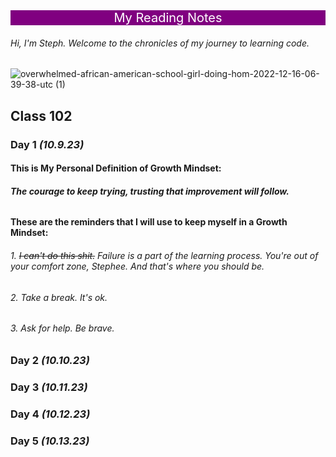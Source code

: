 
<div style="background-color: purple; color: white; font-size: 20px; text-align: center;"> My Reading Notes </div>


###### Hi, I'm Steph. Welcome to the chronicles of my journey to learning code.

![overwhelmed-african-american-school-girl-doing-hom-2022-12-16-06-39-38-utc (1)](https://github.com/StepheeGee/reading-notes/assets/146587839/dfe735e7-f1dd-4567-a658-365c6b754591)



## Class 102

### Day 1 *(10.9.23)*

#### This is My Personal Definition of Growth Mindset:
###### **The courage to keep trying, trusting that improvement will follow.** 

#### These are the reminders that I will use to keep myself in a Growth Mindset:

###### 1. 	~~I can't do this shit.~~ Failure is a part of the learning process. You're out of your comfort zone, Stephee. And that's where you should be.
###### 2. Take a break. It's ok. 
###### 3. Ask for help. Be brave. 



### Day 2 *(10.10.23)*

### Day 3 *(10.11.23)*

### Day 4 *(10.12.23)*

### Day 5 *(10.13.23)*













